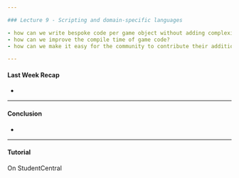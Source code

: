 ```yaml
---

### Lecture 9 - Scripting and domain-specific languages 

- how can we write bespoke code per game object without adding complexity to engine/game code?
- how can we improve the compile time of game code? 
- how can we make it easy for the community to contribute their additions to the game without changing any source code?a

---
```


#### Last Week Recap

- 




---

#### Conclusion

- 

---

#### Tutorial

On StudentCentral